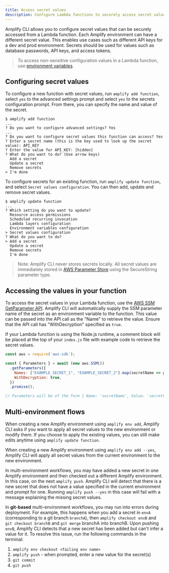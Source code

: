 ```yaml
---
title: Access secret values
description: Configure Lambda functions to securely access secret values
---
```


Amplify CLI allows you to configure secret values that can be securely accessed from a Lambda function. Each Amplify environment can have a different secret value. This enables use cases such as different API keys for a dev and prod environment. Secrets should be used for values such as database passwords, API keys, and access tokens.

> To access non-sensitive configuration values in a Lambda function, use [environment variables](~/cli/function/env-vars.md).

## Configuring secret values
To configure a new function with secret values, run `amplify add function`, select `yes` to the advanced settings prompt and select `yes` to the secrets configuration prompt. From there, you can specify the name and value of the secret.

```console
$ amplify add function
...
? Do you want to configure advanced settings? Yes
...
? Do you want to configure secret values this function can access? Yes
? Enter a secret name (this is the key used to look up the secret value): API_KEY
? Enter the value for API_KEY: [hidden]
? What do you want to do? (Use arrow keys)
  Add a secret
  Update a secret
  Remove secrets
> I'm done
```

To configure secrets for an existing function, run `amplify update function`, and select `Secret values configuration`. You can then add, update and remove secret values.

```console
$ amplify update function
...
? Which setting do you want to update?
  Resource access permissions
  Scheduled recurring invocation
  Lambda layers configuration
  Environment variables configuration
> Secret values configuration
? What do you want to do?
> Add a secret
  Update a secret
  Remove secrets
  I'm done
```

> Note: Amplify CLI never stores secrets locally. All secret values are immediately stored in [AWS Parameter Store](https://docs.aws.amazon.com/systems-manager/latest/userguide/systems-manager-parameter-store.html) using the SecureString parameter type.

## Accessing the values in your function
To access the secret values in your Lambda function, use the [AWS SSM GetParameter API](https://docs.aws.amazon.com/systems-manager/latest/APIReference/API_GetParameter.html). Amplify CLI will automatically supply the SSM parameter name of the secret as an environment variable to the function. This value can be passed into the API call as the "Name" to retrieve the value. Ensure that the API call has "WithDecryption" specified as `true`.

If your Lambda function is using the Node.js runtime, a comment block will be placed at the top of your `index.js` file with example code to retrieve the secret values.

```js
const aws = require('aws-sdk');

const { Parameters } = await (new aws.SSM())
  .getParameters({
    Names: ["EXAMPLE_SECRET_1", "EXAMPLE_SECRET_2"].map(secretName => process.env[secretName]),
    WithDecryption: true,
  })
  .promise();

// Parameters will be of the form { Name: 'secretName', Value: 'secretValue', ... }[]
```

## Multi-environment flows
When creating a new Amplify environment using `amplify env add`, Amplify CLI asks if you want to apply all secret values to the new environment or modify them. If you choose to apply the existing values, you can still make edits anytime using `amplify update function`.

When creating a new Amplify environment using `amplify env add --yes`, Amplify CLI will apply all secret values from the current environment to the new environment.

In multi-environment workflows, you may have added a new secret in one Amplify environment and then checked out a different Amplify environment. In this case, on the next `amplify push`. Amplify CLI will detect that there is a new secret that does not have a value specified in the current environment and prompt for one. Running `amplify push --yes` in this case will fail with a message explaining the missing secret values.

In **git-based** multi-environment workflows, you may run into errors during deployment. For example, this happens when you add a secret in `envA` (corresponding to a git branch `branchA`), then `amplify checkout envB` and `git checkout branchB` and `git merge` branchA into branchB. Upon pushing `envB`, Amplify CLI detects that a new secret has been added but can't infer a value for it. To resolve this issue, run the following commands in the terminal:

1. `amplify env checkout <failing env name>`
2. `amplify push` - when prompted, enter a new value for the secret(s)
3. `git commit`
4. `git push`